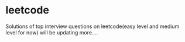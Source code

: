 # leetcode
Solutions of top interview questions on leetcode(easy level and medium level for now)
will be updating more....
